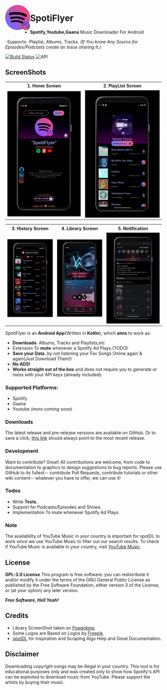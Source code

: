<a href="https://github.com/Shabinder/SpotiFlyer"><img src="https://github.com/Shabinder/SpotiFlyer/blob/master/app/SpotifyDownload.png" align="left" height="80" width="80" ></a>

# SpotiFlyer
- **Spotify,Youtube,Gaana** Music Downloader For Android

-Supports- Playlist, Albums, Tracks. _(If You know Any Source for Episodes/Podcasts create an Issue sharing It.)_

[![Build Status](https://github.com/Shabinder/SpotiFlyer/blob/master/app/build_passing.svg)](https://github.com/Shabinder/SpotiFlyer/releases)
![API](https://img.shields.io/badge/API-22%2B-brightgreen.svg)



## ScreenShots 
<table style="width:100%">
  <tr>
    <th>1. Home Screen</th>
    <th>2. PlayList Screen</th> 
  </tr>
  <tr>
    <td><img src="ScreenShots/HomeScreen.png"/></td>
    <td><img src="ScreenShots/PlayList.png"/></td> 
  </tr>
</table>

<table style="width:100%">
  <tr>
    <th>3. History Screen</th>
    <th>4. Library Screen</th> 
    <th>5. Notification </th> 
  </tr>
  <tr>
    <td><img src="ScreenShots/DownloadHistory.png"/></td>
    <td><img src="ScreenShots/LibraryScreen2.jpg"/></td> 
    <td><img src="ScreenShots/Notification.png"/></td> 
  </tr>
</table>



SpotiFlyer is an **Android App**(Written in **Kotlin**), which **aims** to work as:
  - **Downloads**: Albums, Tracks and Playlists,etc 
  - Extension To **mute** whenever a Spotify Ad Plays.(TODO)
  - **Save your Data** ,by not listening your Fav Songs Online again & again(Just Download Them!)
  - **No ADS!** 
  - **Works straight out of the box** and does not require you to generate or mess with your API keys (already included).
  
### Supported Platforms:
- Spotify
- Gaana
- Youtube
_(more coming soon)_

### Downloads
The latest release and pre-release versions are available on GitHub.
Or to save a click, [this link](https://github.com/Shabinder/SpotiFlyer/releases/latest) should always point to the most recent release.

### Development
Want to contribute? Great!
All contributions are welcome, from code to documentation to graphics to design suggestions to bug reports. Please use GitHub to its fullest-- contribute Pull Requests, contribute tutorials or other wiki content-- whatever you have to offer, we can use it!

### Todos
 - Write **Tests**.
 - Support for Podcasts/Episodes and Shows.
 - Implementation To mute whenever Spotify Ad Plays.
 
### Note
The availability of YouTube Music in your country is important for spotDL to work since we use YouTube Music to filter out our search results.
To check if YouTube Music is available in your country, visit [YouTube Music](https://music.youtube.com).

License
----
**GPL-3.0 License**
This program is free software: you can redistribute it and/or modify it under the terms of the GNU General Public License as published by the Free Software Foundation, either version 3 of the License, or (at your option) any later version.

***Free Software, Hell Yeah!***


Credits
----
 - Library ScreenShot taken on [PowerAmp](https://play.google.com/store/apps/details?id=com.maxmpz.audioplayer&hl=en_IN).
 - Some Logos are Based on Logos by [Freepik](https://www.freepik.com/).
 - [spotDL](https://github.com/spotDL/spotify-downloader) for inspiration and Scraping Algo Help and Great Documentation.
  
  
Disclaimer
----
Downloading copyright songs may be illegal in your country. This tool is for educational purposes only and was created only to show how Spotify's API can be exploited to download music from YouTube. Please support the artists by buying their music.
